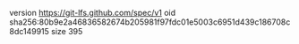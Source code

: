 version https://git-lfs.github.com/spec/v1
oid sha256:80b9e2a46836582674b205981f97fdc01e5003c6951d439c186708c8dc149915
size 395
